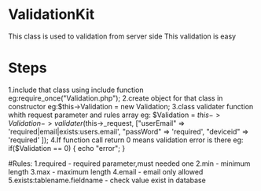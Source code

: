 # ValidationKit

This class is used to validation from server side
This validation is easy


# Steps
1.include that class using include function
eg:require_once("Validation.php");
2.create object for that class in constructor
eg:$this->Validation = new Validation;
3.class validater function whith request parameter and rules array
eg:
$Validation = $this->Validation->validater($this->_request,
                        ["userEmail" => 'required|email|exists:users.email',
                         "passWord"  => 'required',
                         "deviceid"  => 'required'
                        ]);
4.If function call return 0 means validation error is there
eg:
if($Validation == 0)
{
 echo "error";
}

#Rules:
1.required - required parameter,must needed one
2.min      - minimum length
3.max      - maximum length
4.email    - email only allowed
5.exists:tablename.fieldname - check value exist in database
